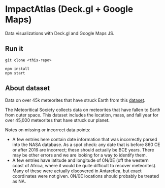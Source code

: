 # ImpactAtlas (Deck.gl + Google Maps)

Data visualizations with Deck.gl and Google Maps JS.

## Run it

```
git clone <this-repo> 

npm install
npm start
```

## About dataset
Data on over 45k meteorites that have struck Earth from this [dataset](https://www.kaggle.com/datasets/nasa/meteorite-landings).

The Meteoritical Society collects data on meteorites that have fallen to Earth from outer space. This dataset includes the location, mass, and fall year for over 45,000 meteorites that have struck our planet.

Notes on missing or incorrect data points:

- A few entries here contain date information that was incorrectly parsed into the NASA database. As a spot check: any date that is before 860 CE or after 2016 are incorrect; these should actually be BCE years. There may be other errors and we are looking for a way to identify them.
- A few entries have latitude and longitude of 0N/0E (off the western coast of Africa, where it would be quite difficult to recover meteorites). Many of these were actually discovered in Antarctica, but exact coordinates were not given. 0N/0E locations should probably be treated as NA.

